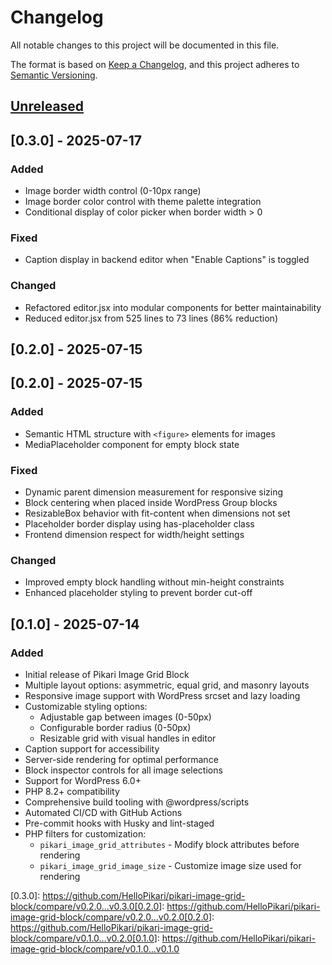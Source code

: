 # Changelog

All notable changes to this project will be documented in this file.

The format is based on [Keep a Changelog](https://keepachangelog.com/en/1.0.0/),
and this project adheres to [Semantic Versioning](https://semver.org/spec/v2.0.0.html).

## [Unreleased]

## [0.3.0] - 2025-07-17

### Added

- Image border width control (0-10px range)
- Image border color control with theme palette integration
- Conditional display of color picker when border width > 0

### Fixed

- Caption display in backend editor when "Enable Captions" is toggled

### Changed

- Refactored editor.jsx into modular components for better maintainability
- Reduced editor.jsx from 525 lines to 73 lines (86% reduction)

## [0.2.0] - 2025-07-15

## [0.2.0] - 2025-07-15

### Added

-   Semantic HTML structure with `<figure>` elements for images
-   MediaPlaceholder component for empty block state

### Fixed

-   Dynamic parent dimension measurement for responsive sizing
-   Block centering when placed inside WordPress Group blocks
-   ResizableBox behavior with fit-content when dimensions not set
-   Placeholder border display using has-placeholder class
-   Frontend dimension respect for width/height settings

### Changed

-   Improved empty block handling without min-height constraints
-   Enhanced placeholder styling to prevent border cut-off

## [0.1.0] - 2025-07-14

### Added

-   Initial release of Pikari Image Grid Block
-   Multiple layout options: asymmetric, equal grid, and masonry layouts
-   Responsive image support with WordPress srcset and lazy loading
-   Customizable styling options:
    -   Adjustable gap between images (0-50px)
    -   Configurable border radius (0-50px)
    -   Resizable grid with visual handles in editor
-   Caption support for accessibility
-   Server-side rendering for optimal performance
-   Block inspector controls for all image selections
-   Support for WordPress 6.0+
-   PHP 8.2+ compatibility
-   Comprehensive build tooling with @wordpress/scripts
-   Automated CI/CD with GitHub Actions
-   Pre-commit hooks with Husky and lint-staged
-   PHP filters for customization:
    -   `pikari_image_grid_attributes` - Modify block attributes before rendering
    -   `pikari_image_grid_image_size` - Customize image size used for rendering

[Unreleased]: https://github.com/HelloPikari/pikari-image-grid-block/compare/v0.3.0...HEAD
[0.3.0]: <https://github.com/HelloPikari/pikari-image-grid-block/compare/v0.2.0...v0.3.0[0.2.0>]: <https://github.com/HelloPikari/pikari-image-grid-block/compare/v0.2.0...v0.2.0[0.2.0>]: <https://github.com/HelloPikari/pikari-image-grid-block/compare/v0.1.0...v0.2.0[0.1.0>]: <https://github.com/HelloPikari/pikari-image-grid-block/compare/v0.1.0...v0.1.0>
